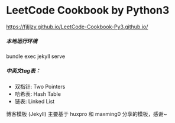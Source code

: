# LeetCode Cookbook by Python3

https://fjljlzy.github.io/LeetCode-Cookbook-Py3.github.io/



##### 本地运行环境

bundle exec jekyll serve

##### 中英文tag表：
- 双指针: Two Pointers
- 哈希表: Hash Table
- 链表: Linked List


博客模板 (Jekyll) 主要基于 huxpro 和 maxming0 分享的模板，感谢~
